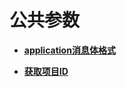 # 公共参数<a name="smn_api_60000"></a>

-   **[application消息体格式](application消息体格式.md)**  

-   **[获取项目ID](获取项目ID.md)**  


